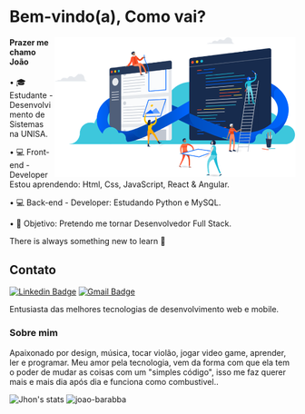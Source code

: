 # Bem-vindo(a), Como vai?

<img align="right" src="https://github.com/felipesantos10/felipesantos10/blob/master/image.png" width="425"/>

#### Prazer me chamo João
• 🎓 Estudante - Desenvolvimento de Sistemas na UNISA.

• 💻 Front-end - Developer Estou aprendendo: Html, Css, JavaScript, React & Angular.

• 💻 Back-end - Developer: Estudando Python e MySQL.

• 🎯 Objetivo: Pretendo me tornar Desenvolvedor Full Stack. 

There is always something new to learn  🚀 

 ## Contato
[![Linkedin Badge](https://img.shields.io/badge/-João%20Barabba-18A4EF?style=flat-square&logo=Linkedin&logoColor=white&link=https://www.linkedin.com/in/jo%C3%A3o-victor-soares-nascimento-600484173/)](https://www.linkedin.com/in/jo%C3%A3o-victor-soares-nascimento-600484173/) 
[![Gmail Badge](https://img.shields.io/badge/-jvbarabba@gmail.com-18A4EF?style=flat-square&logo=Gmail&logoColor=white&link=mailto:jvbarabba@gmail.com)](mailto:jvbarabba@gmail.com)

Entusiasta das melhores tecnologias de desenvolvimento web e mobile.

### Sobre mim
Apaixonado por design, música, tocar violão, jogar video game, aprender, ler e programar. Meu amor pela tecnologia, vem da forma com que ela tem o poder de mudar as coisas com um "simples código", isso me faz querer mais e mais dia após dia e funciona como combustivel..


<p align="left">
<img width="530em" src="https://github-readme-stats.vercel.app/api?username=joao-barabba&layout=compact&theme=dark" alt="Jhon's stats"/>
<img width="530em" src="https://github-readme-stats.vercel.app/api/top-langs/?username=joao-barabba&layout=compact&theme=dark" alt="joao-barabba"/>
</p>

<br><br>

